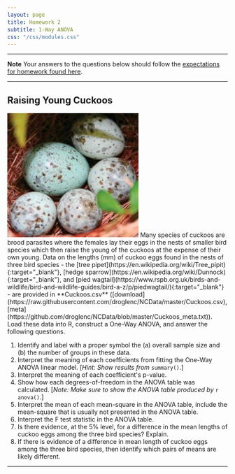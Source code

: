 ```yaml
---
layout: page
title: Homework 2
subtitle: 1-Way ANOVA
css: "/css/modules.css"
---
```


----

<div class="alert alert-warning">
  <strong>Note</strong> Your answers to the questions below should follow the <a href="../../resources/hwformat" target="_blank">expectations for homework found here</a>.
</div>

----

## Raising Young Cuckoos
<img src="../zimgs/cuckoo-eggs.jpg" alt="Cuckoo Eggs" class="img-right">
Many species of cuckoos are brood parasites where the females lay their eggs in the nests of smaller bird species which then raise the young of the cuckoos at the expense of their own young.  Data on the lengths (mm) of cuckoo eggs found in the nests of three bird species - the [tree pipet](https://en.wikipedia.org/wiki/Tree_pipit){:target="_blank"}, [hedge sparrow](https://en.wikipedia.org/wiki/Dunnock){:target="_blank"}, and [pied wagtail](https://www.rspb.org.uk/birds-and-wildlife/bird-and-wildlife-guides/bird-a-z/p/piedwagtail/){:target="_blank"} - are provided in **Cuckoos.csv** ([download](https://raw.githubusercontent.com/droglenc/NCData/master/Cuckoos.csv), [meta](https://github.com/droglenc/NCData/blob/master/Cuckoos_meta.txt)). Load these data into R, construct a One-Way ANOVA, and answer the following questions.

1. Identify and label with a proper symbol the (a) overall sample size and (b) the number of groups in these data.
1. Interpret the meaning of each coefficients from fitting the One-Way ANOVA linear model. [*Hint: Show results from* `summary()`.]
1. Interpret the meaning of each coefficient's p-value.
1. Show how each degrees-of-freedom in the ANOVA table was calculated. [*Note: Make sure to show the ANOVA table produced by* `r anova()`.]
1. Interpret the mean of each mean-square in the ANOVA table, include the mean-square that is usually not presented in the ANOVA table.
1. Interpret the F test statistic in the ANOVA table.
1. Is there evidence, at the 5% level, for a difference in the mean lengths of cuckoo eggs among the three bird species?  Explain.
1. If there is evidence of a difference in mean length of cuckoo eggs among the three bird species, then identify which pairs of means are likely different.

----
